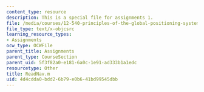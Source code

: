 ```yaml
---
content_type: resource
description: This is a special file for assignments 1.
file: /media/courses/12-540-principles-of-the-global-positioning-system-spring-2012/4d4cdda0bdd26b79e0b641bd99545dbb_ReadNav.m
file_type: text/x-objcsrc
learning_resource_types:
- Assignments
ocw_type: OCWFile
parent_title: Assignments
parent_type: CourseSection
parent_uid: 5f3f82a0-e181-6a0c-1e91-ad333b1a1edc
resourcetype: Other
title: ReadNav.m
uid: 4d4cdda0-bdd2-6b79-e0b6-41bd99545dbb
---
```

